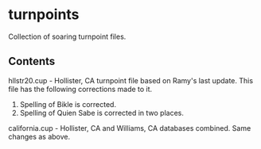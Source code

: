 # turnpoints
Collection of soaring turnpoint files.

## Contents

hllstr20.cup - Hollister, CA turnpoint file based on Ramy's last update. This file has the following corrections made to it.
  1. Spelling of Bikle is corrected.
  2. Spelling of Quien Sabe is corrected in two places.
  
california.cup - Hollister, CA and Williams, CA databases combined. Same changes as above. 
